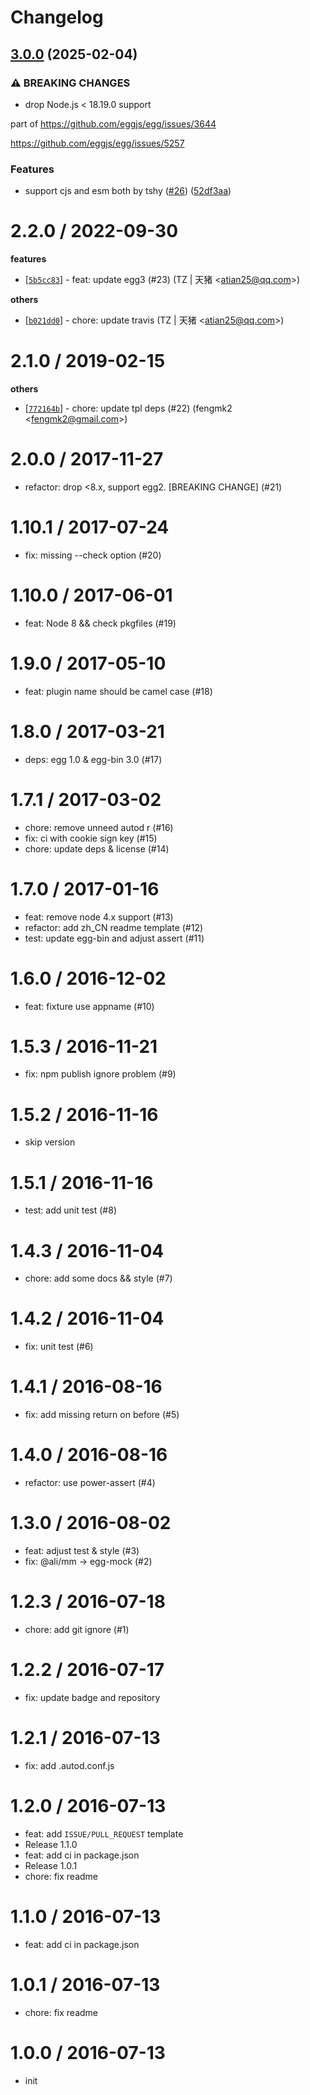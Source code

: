 # Changelog

## [3.0.0](https://github.com/eggjs/egg-boilerplate-plugin/compare/v2.2.0...v3.0.0) (2025-02-04)


### ⚠ BREAKING CHANGES

* drop Node.js < 18.19.0 support

part of https://github.com/eggjs/egg/issues/3644

https://github.com/eggjs/egg/issues/5257

### Features

* support cjs and esm both by tshy ([#26](https://github.com/eggjs/egg-boilerplate-plugin/issues/26)) ([52df3aa](https://github.com/eggjs/egg-boilerplate-plugin/commit/52df3aa773c2238f64fabbca13ca7a2c7a620e91))

2.2.0 / 2022-09-30
==================

**features**
  * [[`5b5cc83`](http://github.com/eggjs/egg-boilerplate-plugin/commit/5b5cc831aba0137b17d7cf70c778925dee47a7c6)] - feat: update egg3 (#23) (TZ | 天猪 <<atian25@qq.com>>)

**others**
  * [[`b021dd0`](http://github.com/eggjs/egg-boilerplate-plugin/commit/b021dd0b01958aa1ef12a0c2bd30136401cf5ac7)] - chore: update travis (TZ | 天猪 <<atian25@qq.com>>)

2.1.0 / 2019-02-15
==================

**others**
  * [[`772164b`](http://github.com/eggjs/egg-boilerplate-plugin/commit/772164b6541a3f8d4c4524d43ce4d05ae8fa4745)] - chore: update tpl deps (#22) (fengmk2 <<fengmk2@gmail.com>>)

2.0.0 / 2017-11-27
==================

  * refactor: drop <8.x, support egg2. [BREAKING CHANGE] (#21)

1.10.1 / 2017-07-24
===================

  * fix: missing --check option (#20)

1.10.0 / 2017-06-01
===================

  * feat: Node 8 && check pkgfiles (#19)

1.9.0 / 2017-05-10
==================

  * feat: plugin name should be camel case (#18)

1.8.0 / 2017-03-21
==================

  * deps: egg 1.0 & egg-bin 3.0 (#17)

1.7.1 / 2017-03-02
==================

  * chore: remove unneed autod r (#16)
  * fix: ci with cookie sign key (#15)
  * chore: update deps & license (#14)

1.7.0 / 2017-01-16
==================

  * feat: remove node 4.x support (#13)
  * refactor: add zh_CN readme template (#12)
  * test: update egg-bin and adjust assert (#11)

1.6.0 / 2016-12-02
==================

  * feat: fixture use appname (#10)

1.5.3 / 2016-11-21
==================

  * fix: npm publish ignore problem (#9)

1.5.2 / 2016-11-16
==================
  * skip version

1.5.1 / 2016-11-16
==================

  * test: add unit test (#8)

1.4.3 / 2016-11-04
==================

  * chore: add some docs && style (#7)

1.4.2 / 2016-11-04
==================

  * fix: unit test (#6)

1.4.1 / 2016-08-16
==================

  * fix: add missing return on before (#5)

1.4.0 / 2016-08-16
==================

  * refactor: use power-assert (#4)

1.3.0 / 2016-08-02
==================

  * feat: adjust test & style (#3)
  * fix: @ali/mm -> egg-mock (#2)

1.2.3 / 2016-07-18
==================

  * chore: add git ignore (#1)

1.2.2 / 2016-07-17
==================

  * fix: update badge and repository

1.2.1 / 2016-07-13
==================

  * fix: add .autod.conf.js

1.2.0 / 2016-07-13
==================

  * feat: add `ISSUE/PULL_REQUEST` template
  * Release 1.1.0
  * feat: add ci in package.json
  * Release 1.0.1
  * chore: fix readme

1.1.0 / 2016-07-13
==================

  * feat: add ci in package.json

1.0.1 / 2016-07-13
==================

  * chore: fix readme

1.0.0 / 2016-07-13
==================

  * init
